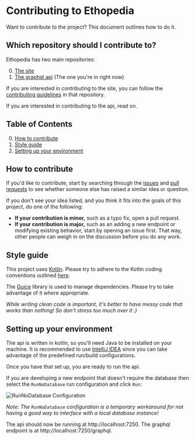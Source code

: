 # Contributing to Ethopedia

Want to contribute to the project? This document outlines how to do it.

## Which repository should I contribute to?

Ethopedia has two main repositories:

0. [The site](https://github.com/ethopedia/site)
0. [The graphql api](https://github.com/ethopedia/api) (The one you're in right now)

If you are interested in contributing to the site, you can follow the [contributing guidelines](https://github.com/ethopedia/site/CONTRIBUTING.md) in that repository.

If you are interested in contributing to the api, read on.

## Table of Contents

0. [How to contribute](#how-to-contribute)
0. [Style guide](#style-guide)
0. [Setting up your environment](#setting-up-your-environment)

## How to contribute

If you'd like to contribute, start by searching through the [issues](https://github.com/ethopedia/api/issues) and [pull requests](https://github.com/ethopedia/api/pulls) to see whether someone else has raised a similar idea or question.

If you don't see your idea listed, and you think it fits into the goals of this project, do one of the following:
* **If your contribution is minor,** such as a typo fix, open a pull request.
* **If your contribution is major,** such as an adding a new endpoint or modifying existing behavior, start by opening an issue first. That way, other people can weigh in on the discussion before you do any work.


## Style guide

This project uses [Kotlin](https://kotlinlang.org/). Please try to adhere to the Kotlin coding conventions outlined [here](https://kotlinlang.org/docs/reference/coding-conventions.html). 

The [Guice](https://github.com/google/guice) library is used to manage dependencies. Please try to take advantage of it where appropriate.

*While writing clean code is important, it's better to have messy code that works than nothing! So don't stress too much over it :)*


## Setting up your environment

The api is written in kotlin, so you'll need Java to be installed on your machine. It is recommended to use [IntelliJ IDEA](https://www.jetbrains.com/idea/) since
you can take advantage of the predefined run/build configurations. 

Once you have that set up, you are ready to run the api.

If you are developing a new endpoint that doesn't require the database then select the `RunNoDatabase` run configuration and click `Run`:

![RunNoDatabase Configuration](https://www.ethopedia.org/resources/run-no-database-configuration-min.png)

*Note: The `RunNoDatabase` configuration is a temporary workaround for not having a good way to interface with a local database instance!*

The api should now be running at http://localhost:7250. The graphql endpoint is at http://localhost:7250/graphql.
